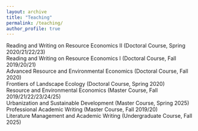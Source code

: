 ```yaml
---
layout: archive
title: "Teaching"
permalink: /teaching/
author_profile: true
---
```


Reading and Writing on Resource Economics II (Doctoral Course, Spring 2020/21/22/23)  
Reading and Writing on Resource Economics I (Doctoral Course, Fall 2019/20/21)  
Advanced Resource and Environmental Economics (Doctoral Course, Fall 2020)  
Frontiers of Landscape Ecology (Doctoral Course, Spring 2020)  
Resource and Environmental Economics (Master Course, Fall 2019/21/22/23/24/25)  
Urbanization and Sustainable Development (Master Course, Spring 2025)  
Professional Academic Writing (Master Course, Fall 2019/20)  
Literature Management and Academic Writing (Undergraduate Course, Fall 2025)
